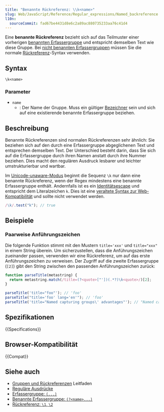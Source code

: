 ```yaml
---
title: "Benannte Rückreferenz: \\k<name>"
slug: Web/JavaScript/Reference/Regular_expressions/Named_backreference
l10n:
  sourceCommit: fad67be4431d8e6c2a89ac880735233aa76c41d4
---
```


Eine **benannte Rückreferenz** bezieht sich auf das Teilmuster einer vorherigen [benannten Erfassergruppe](/de/docs/Web/JavaScript/Reference/Regular_expressions/Named_capturing_group) und entspricht demselben Text wie diese Gruppe. Bei [nicht benannten Erfassergruppen](/de/docs/Web/JavaScript/Reference/Regular_expressions/Capturing_group) müssen Sie die normale [Rückreferenz](/de/docs/Web/JavaScript/Reference/Regular_expressions/Backreference)-Syntax verwenden.

## Syntax

```regex
\k<name>
```

### Parameter

- `name`
  - : Der Name der Gruppe. Muss ein gültiger [Bezeichner](/de/docs/Web/JavaScript/Reference/Lexical_grammar#identifiers) sein und sich auf eine existierende benannte Erfassergruppe beziehen.

## Beschreibung

Benannte Rückreferenzen sind normalen Rückreferenzen sehr ähnlich: Sie beziehen sich auf den durch eine Erfassergruppe abgeglichenen Text und entsprechen demselben Text. Der Unterschied besteht darin, dass Sie sich auf die Erfassergruppe durch ihren Namen anstatt durch ihre Nummer beziehen. Dies macht den regulären Ausdruck lesbarer und leichter umstrukturierbar und wartbar.

Im [Unicode-unaware-Modus](/de/docs/Web/JavaScript/Reference/Global_Objects/RegExp/unicode#unicode-aware_mode) beginnt die Sequenz `\k` nur dann eine benannte Rückreferenz, wenn der Regex mindestens eine benannte Erfassergruppe enthält. Andernfalls ist es ein [Identitätsescape](/de/docs/Web/JavaScript/Reference/Regular_expressions/Character_escape) und entspricht dem Literalzeichen `k`. Dies ist eine [veraltete Syntax zur Web-Kompatibilität](/de/docs/Web/JavaScript/Reference/Deprecated_and_obsolete_features#regexp) und sollte nicht verwendet werden.

```js
/\k/.test("k"); // true
```

## Beispiele

### Paarweise Anführungszeichen

Die folgende Funktion stimmt mit den Mustern `title='xxx'` und `title="xxx"` in einem String überein. Um sicherzustellen, dass die Anführungszeichen zueinander passen, verwenden wir eine Rückreferenz, um auf das erste Anführungszeichen zu verweisen. Der Zugriff auf die zweite Erfassergruppe (`[2]`) gibt den String zwischen den passenden Anführungszeichen zurück:

```js
function parseTitle(metastring) {
  return metastring.match(/title=(?<quote>["'])(.*?)\k<quote>/)[2];
}

parseTitle('title="foo"'); // 'foo'
parseTitle("title='foo' lang='en'"); // 'foo'
parseTitle('title="Named capturing groups\' advantages"'); // "Named capturing groups' advantages"
```

## Spezifikationen

{{Specifications}}

## Browser-Kompatibilität

{{Compat}}

## Siehe auch

- [Gruppen und Rückreferenzen](/de/docs/Web/JavaScript/Guide/Regular_expressions/Groups_and_backreferences) Leitfaden
- [Reguläre Ausdrücke](/de/docs/Web/JavaScript/Reference/Regular_expressions)
- [Erfassergruppe: `(...)`](/de/docs/Web/JavaScript/Reference/Regular_expressions/Capturing_group)
- [Benannte Erfassergruppe: `(?<name>...)`](/de/docs/Web/JavaScript/Reference/Regular_expressions/Named_capturing_group)
- [Rückreferenz: `\1`, `\2`](/de/docs/Web/JavaScript/Reference/Regular_expressions/Backreference)
